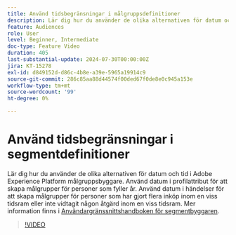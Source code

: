 ```yaml
---
title: Använd tidsbegränsningar i målgruppsdefinitioner
description: Lär dig hur du använder de olika alternativen för datum och tid i Adobe Experience Platform målgruppsbyggare.
feature: Audiences
role: User
level: Beginner, Intermediate
doc-type: Feature Video
duration: 405
last-substantial-update: 2024-07-30T00:00:00Z
jira: KT-15278
exl-id: d849152d-d86c-4b8e-a39e-5965a19914c9
source-git-commit: 286c85aa88d44574f00ded67f0de8e0c945a153e
workflow-type: tm+mt
source-wordcount: '99'
ht-degree: 0%

---
```


# Använd tidsbegränsningar i segmentdefinitioner

Lär dig hur du använder de olika alternativen för datum och tid i Adobe Experience Platform målgruppsbyggare. Använd datum i profilattribut för att skapa målgrupper för personer som fyller år. Använd datum i händelser för att skapa målgrupper för personer som har gjort flera inköp inom en viss tidsram eller inte vidtagit någon åtgärd inom en viss tidsram. Mer information finns i [Användargränssnittshandboken för segmentbyggaren](https://experienceleague.adobe.com/en/docs/experience-platform/segmentation/ui/segment-builder).

>[!VIDEO](https://video.tv.adobe.com/v/3432259/?learn=on&enablevpops)
